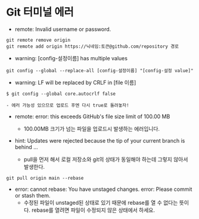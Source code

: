 # Git 터미널 에러

- remote: Invalid username or password.
```
git remote remove origin
git remote add origin https://닉네임:토큰@github.com/repository 경로
```

- warning: [config-설정이름] has multiple values
```
git config --global --replace-all [config-설정이름] "[config-설정 value]"
```

- warning: LF will be replaced by CRLF in [file 이름]
```
$ git config --global core.autocrlf false
```
	- 에러 가능성 있으므로 업로드 후엔 다시 true로 돌려놓자!

- remote: error: this exceeds GitHub's file size limit of 100.00 MB
	- 100.00MB 크기가 넘는 파일을 업로드시 발생하는 에러입니다.

- hint: Updates were rejected because the tip of your current branch is behind ...
	- pull을 먼저 해서 로컬 저장소와 git의 상태가 동일해야 하는데 그렇지 않아서 발생한다.
```
git pull origin main --rebase
```

- error: cannot rebase: You have unstaged changes. error: Please commit or stash them.
	- 수정된 파일이 unstaged된 상태로 있기 때문에 rebase를 열 수 없다는 뜻이다. rebase를 열려면 파일이 수정되지 않은 상태에서 하세요.